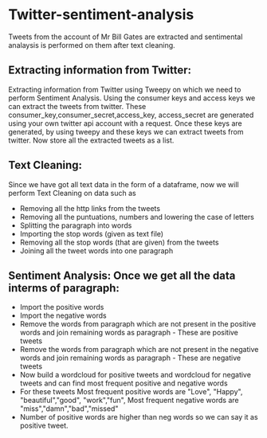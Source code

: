 # Twitter-sentiment-analysis
Tweets from the account of Mr Bill Gates are extracted and sentimental analaysis is performed on them after text cleaning.

## Extracting information from Twitter:  
Extracting information from Twitter using Tweepy on which we need to perform Sentiment Analysis. Using the consumer keys and access keys we can extract the tweets from twitter. 
These consumer_key,consumer_secret,access_key, access_secret are generated using your own twitter api account with a request. Once these keys are generated, by using tweepy
and these keys we can extract tweets from twitter. Now store all the extracted tweets as a list. 

## Text Cleaning:  
Since we have got all text data in the form of a dataframe, now we will perform Text Cleaning on data such as    
- Removing all the http links from the tweets   
- Removing all the puntuations, numbers and lowering the case of  letters   
- Splitting the paragraph into words   
- Importing the stop words (given as text file)   
- Removing all the stop words (that are given) from the tweets   
- Joining all the tweet words into one paragraph 

## Sentiment Analysis:  Once we get all the data interms of paragraph:    
- Import the positive words   
- Import the negative words   
- Remove the words from paragraph which are not present in the positive words and join  remaining words as paragraph - These are positive tweets    
- Remove the words from paragraph which are not present in the negative words and join  remaining words as paragraph - These are negative tweets   
- Now build a wordcloud for positive tweets and wordcloud for negative tweets and can  find most frequent positive and negative words   
- For these tweets Most frequent positive words are "Love", "Happy", "beautiful","good", "work","fun", Most frequent negative words are "miss","damn","bad","missed"   
- Number of positive words are higher than neg words so we can say it as positive tweet.
